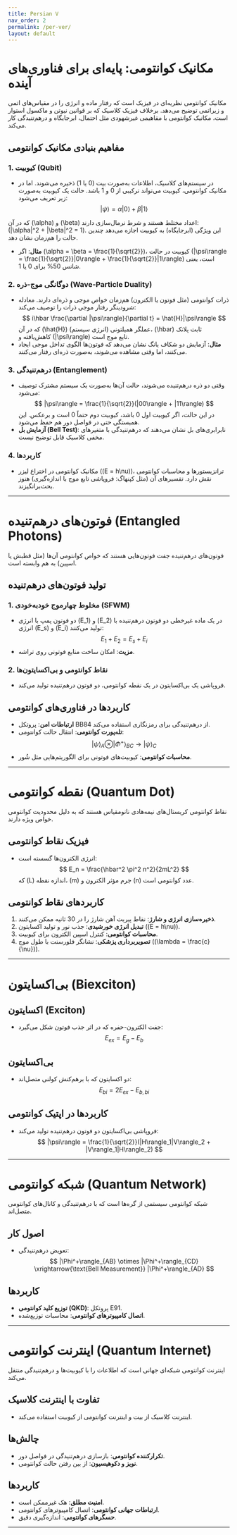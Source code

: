 ```yaml
---
title: Persian V
nav_order: 2
permalink: /per-ver/
layout: default
---
```


# مکانیک کوانتومی: پایه‌ای برای فناوری‌های آینده
مکانیک کوانتومی نظریه‌ای در فیزیک است که رفتار ماده و انرژی را در مقیاس‌های اتمی و زیراتمی توضیح می‌دهد. برخلاف فیزیک کلاسیک که بر قوانین نیوتن و ماکسول استوار است، مکانیک کوانتومی با مفاهیمی غیرشهودی مثل احتمال، ابرجایگاه و درهم‌تنیدگی کار می‌کند.

## مفاهیم بنیادی مکانیک کوانتومی

### 1. کیوبیت (Qubit)
- در سیستم‌های کلاسیک، اطلاعات به‌صورت بیت (0 یا 1) ذخیره می‌شوند. اما در مکانیک کوانتومی، کیوبیت می‌تواند ترکیبی از 0 و 1 باشد. حالت یک کیوبیت به‌صورت زیر تعریف می‌شود:
  $$
  |\psi\rangle = \alpha|0\rangle + \beta|1\rangle
  $$
  
که در آن
\(\alpha\) و \(\beta\)
اعداد مختلط هستند و شرط نرمال‌سازی دارند:
\(|\alpha|^2 + |\beta|^2 = 1\). این ویژگی (ابرجایگاه) به کیوبیت اجازه می‌دهد چندین حالت را هم‌زمان نشان دهد.
- **مثال**: اگر \(\alpha = \beta = \frac{1}{\sqrt{2}}\)، کیوبیت در حالت \(|\psi\rangle = \frac{1}{\sqrt{2}}|0\rangle + \frac{1}{\sqrt{2}}|1\rangle\) است، یعنی شانس 50% برای 0 یا 1.

### 2. دوگانگی موج-ذره (Wave-Particle Duality)
- ذرات کوانتومی (مثل فوتون یا الکترون) هم‌زمان خواص موجی و ذره‌ای دارند. معادله شرودینگر رفتار موجی ذرات را توصیف می‌کند:
  $$
  i\hbar \frac{\partial |\psi\rangle}{\partial t} = \hat{H}|\psi\rangle
  $$
  که در آن \(\hat{H}\) عملگر همیلتونی (انرژی سیستم)، \(\hbar\) ثابت پلانک کاهش‌یافته و \(|\psi\rangle\) تابع موج است.
- **مثال**: آزمایش دو شکاف یانگ نشان می‌دهد که فوتون‌ها الگوی تداخل موجی ایجاد می‌کنند، اما وقتی مشاهده می‌شوند، به‌صورت ذره‌ای رفتار می‌کنند.

### 3. درهم‌تنیدگی (Entanglement)
- وقتی دو ذره درهم‌تنیده می‌شوند، حالت آن‌ها به‌صورت یک سیستم مشترک توصیف می‌شود:
  $$
  |\psi\rangle = \frac{1}{\sqrt{2}}(|00\rangle + |11\rangle)
  $$
  در این حالت، اگر کیوبیت اول 0 باشد، کیوبیت دوم حتماً 0 است و برعکس. این همبستگی حتی در فواصل دور هم حفظ می‌شود.
- **آزمایش بل (Bell Test)**: نابرابری‌های بل نشان می‌دهند که درهم‌تنیدگی با متغیرهای مخفی کلاسیک قابل توضیح نیست.

### 4. کاربردها
- مکانیک کوانتومی در اختراع لیزر (\(E = h\nu\))، ترانزیستورها و محاسبات کوانتومی نقش دارد. تفسیرهای آن (مثل کپنهاگ: فروپاشی تابع موج با اندازه‌گیری) هنوز بحث‌برانگیزند.

---

# فوتون‌های درهم‌تنیده (Entangled Photons)
فوتون‌های درهم‌تنیده جفت فوتون‌هایی هستند که خواص کوانتومی آن‌ها (مثل قطبش یا اسپین) به هم وابسته است.

## تولید فوتون‌های درهم‌تنیده

### 1. مخلوط چهارموج خودبه‌خودی (SFWM)
- دو فوتون پمپ با انرژی \(E_1\) و \(E_2\) در یک ماده غیرخطی دو فوتون درهم‌تنیده با انرژی \(E_s\) و \(E_i\) تولید می‌کنند:
  $$
  E_1 + E_2 = E_s + E_i
  $$
- **مزیت**: امکان ساخت منابع فوتونی روی تراشه.

### 2. نقاط کوانتومی و بی‌اکسایتون‌ها
- فروپاشی یک بی‌اکسایتون در یک نقطه کوانتومی، دو فوتون درهم‌تنیده تولید می‌کند.

## کاربردها در فناوری‌های کوانتومی
- **ارتباطات امن**: پروتکل BB84 از درهم‌تنیدگی برای رمزنگاری استفاده می‌کند.
- **تله‌پورت کوانتومی**: انتقال حالت کوانتومی:
  $$
  |\psi\rangle_A \otimes |\Phi^+\rangle_{BC} \rightarrow |\psi\rangle_C
  $$
- **محاسبات کوانتومی**: کیوبیت‌های فوتونی برای الگوریتم‌هایی مثل شُور.

---

# نقطه کوانتومی (Quantum Dot)
نقاط کوانتومی کریستال‌های نیمه‌هادی نانومقیاس هستند که به دلیل محدودیت کوانتومی خواص ویژه دارند.

## فیزیک نقاط کوانتومی
- انرژی الکترون‌ها گسسته است:
  $$
  E_n = \frac{\hbar^2 \pi^2 n^2}{2mL^2}
  $$
  که \(L\) اندازه نقطه، \(m\) جرم مؤثر الکترون و \(n\) عدد کوانتومی است.

## کاربردهای نقاط کوانتومی
1. **ذخیره‌سازی انرژی و شارژ**: نقاط پیریت آهن شارژ را در 30 ثانیه ممکن می‌کنند.
2. **تبدیل انرژی خورشیدی**: جذب نور و تولید اکسایتون (\(E = h\nu\)).
3. **محاسبات کوانتومی**: کنترل اسپین الکترون برای کیوبیت.
4. **تصویربرداری پزشکی**: نشانگر فلورسنت با طول موج (\(\lambda = \frac{c}{\nu}\)).

---

# بی‌اکسایتون (Biexciton)

## اکسایتون (Exciton)
- جفت الکترون-حفره که در اثر جذب فوتون شکل می‌گیرد:
  $$
  E_{ex} = E_g - E_b
  $$

## بی‌اکسایتون
- دو اکسایتون که با برهم‌کنش کولنی متصل‌اند:
  $$
  E_{bi} = 2E_{ex} - E_{b,bi}
  $$

## کاربردها در اپتیک کوانتومی
- فروپاشی بی‌اکسایتون دو فوتون درهم‌تنیده تولید می‌کند:
  $$
  |\psi\rangle = \frac{1}{\sqrt{2}}(|H\rangle_1|V\rangle_2 + |V\rangle_1|H\rangle_2)
  $$

---

# شبکه کوانتومی (Quantum Network)
شبکه کوانتومی سیستمی از گره‌ها است که با درهم‌تنیدگی و کانال‌های کوانتومی متصل‌اند.

## اصول کار
- تعویض درهم‌تنیدگی:
  $$
  |\Phi^+\rangle_{AB} \otimes |\Phi^+\rangle_{CD} \xrightarrow{\text{Bell Measurement}} |\Phi^+\rangle_{AD}
  $$

## کاربردها
- **توزیع کلید کوانتومی (QKD)**: پروتکل E91.
- **اتصال کامپیوترهای کوانتومی**: محاسبات توزیع‌شده.

---

# اینترنت کوانتومی (Quantum Internet)
اینترنت کوانتومی شبکه‌ای جهانی است که اطلاعات را با کیوبیت‌ها و درهم‌تنیدگی منتقل می‌کند.

## تفاوت با اینترنت کلاسیک
- اینترنت کلاسیک از بیت و اینترنت کوانتومی از کیوبیت استفاده می‌کند.

## چالش‌ها
- **تکرارکننده کوانتومی**: بازسازی درهم‌تنیدگی در فواصل دور.
- **نویز و دکوهیسیون**: از بین رفتن حالت کوانتومی.

## کاربردها
- **امنیت مطلق**: هک غیرممکن است.
- **ارتباطات جهانی کوانتومی**: اتصال کامپیوترهای کوانتومی.
- **حسگرهای کوانتومی**: اندازه‌گیری دقیق.

---

